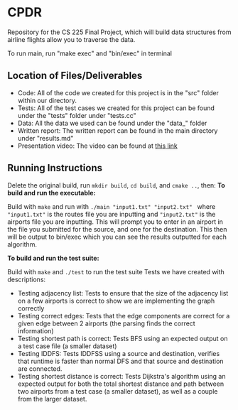 # CPDR

Repository for the CS 225 Final Project, which will build data structures from airline flights allow you to traverse the data.

To run main, run "make exec" and "bin/exec" in terminal
## Location of Files/Deliverables

 - Code: All of the code we created for this project is in the "src" folder within our directory.
 - Tests: All of the test cases we created for this project can be found under the "tests" folder under "tests.cc"
 - Data: All the data we used can be found under the "data_" folder
 - Written report: The written report can be found in the main directory under "results.md" 
 - Presentation video: The video can be found at [this link](https://youtu.be/IYe8nqEj9VA)

## Running Instructions
Delete the original build, run `mkdir build`, `cd build`, and `cmake ..`, then:
**To build and run the executable:**

Build with `make` and run with `./main "input1.txt" "input2.txt" ` where `"input1.txt"` is the routes file you are inputting and `"input2.txt"` is the airports file you are inputting.
This will prompt you to enter in an airport in the file you submitted for the source, and one for the destination. This then will be output to bin/exec which you can  see the results outputted for each algorithm.

 **To build and run the test suite:**

Build with `make` and `./test` to run the test suite 
Tests we have created with descriptions:

 - Testing adjacency list: Tests to ensure that the size of the adjacency list on a few airports is correct to show we are implementing the graph correctly
 - Testing correct edges: Tests that the edge components are correct for a given edge between 2 airports (the parsing finds the correct information)
 - Testing shortest path is correct: Tests BFS using an expected output on a test case file (a smaller dataset)
 - Testing IDDFS: Tests IDDFSS using a source and destination, verifies that runtime is faster than normal DFS and that source and destination are connected.
 - Testing shortest distance is correct: Tests Dijkstra's algorithm using an expected output for both the total shortest distance and path between two airports from a test case (a smaller dataset), as well as a couple from the larger dataset.
